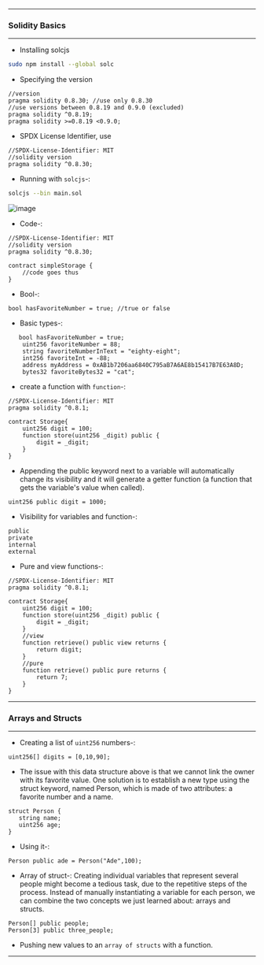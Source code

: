 -------------

### Solidity Basics

-------------

- Installing solcjs

```bash
sudo npm install --global solc
```

- Specifying the version

```sol
//version
pragma solidity 0.8.30; //use only 0.8.30
//use versions between 0.8.19 and 0.9.0 (excluded)
pragma solidity ^0.8.19;
pragma solidity >=0.8.19 <0.9.0;
```
- SPDX License Identifier, use
```sol
//SPDX-License-Identifier: MIT
//solidity version
pragma solidity ^0.8.30;
```

- Running with `solcjs`-:

```bash
solcjs --bin main.sol
```
![image](https://github.com/user-attachments/assets/d14f8c95-e6a8-442d-94ec-f2d99164bdbc)

- Code-:

```sol
//SPDX-License-Identifier: MIT
//solidity version
pragma solidity ^0.8.30;

contract simpleStorage {
    //code goes thus
}
```
- Bool-:

```sol
bool hasFavoriteNumber = true; //true or false
```
- Basic types-:

```sol
   bool hasFavoriteNumber = true;
    uint256 favoriteNumber = 88;
    string favoriteNumberInText = "eighty-eight";
    int256 favoriteInt = -88;
    address myAddress = 0xAB1b7206aa6840C795aB7A6AE8b15417B7E63A8D;
    bytes32 favoriteBytes32 = "cat";
```

- create a function with `function`-:

```sol
//SPDX-License-Identifier: MIT
pragma solidity ^0.8.1;

contract Storage{
    uint256 digit = 100;
    function store(uint256 _digit) public {
        digit = _digit;
    }
}
```

-  Appending the public keyword next to a variable will automatically change its visibility and it will generate a getter function (a function that gets the variable's value when called).

```sol
uint256 public digit = 1000;
```

- Visibility for variables and function-:

```
public
private
internal
external
```

- Pure and view functions-:

```sol
//SPDX-License-Identifier: MIT
pragma solidity ^0.8.1;

contract Storage{
    uint256 digit = 100;
    function store(uint256 _digit) public {
        digit = _digit;
    }
    //view
    function retrieve() public view returns {
        return digit;
    }
    //pure
    function retrieve() public pure returns {
        return 7;
    }
}
```
 
--------------

### Arrays and Structs

--------------

- Creating a list of `uint256` numbers-:

```
uint256[] digits = [0,10,90];
```

- The issue with this data structure above is that we cannot link the owner with its favorite value. One solution is to establish a new type using the struct keyword, named Person, which is made of two attributes: a favorite number and a name.

```sol
struct Person {
   string name;
   uint256 age;
}
```
- Using it-:

 ```sol
Person public ade = Person("Ade",100);
```
- Array of struct-: Creating individual variables that represent several people might become a tedious task, due to the repetitive steps of the process. Instead of manually instantiating a variable for each person, we can combine the two concepts we just learned about: arrays and structs.

```sol
Person[] public people;
Person[3] public three_people;
```

- Pushing new values to an `array of structs` with a function.

---------------

